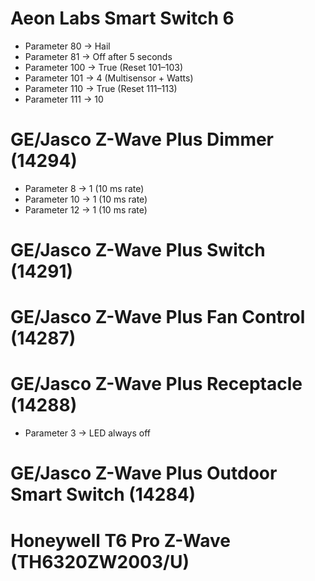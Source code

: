# Aeon Labs Smart Switch 6

- Parameter 80 -> Hail
- Parameter 81 -> Off after 5 seconds
- Parameter 100 -> True (Reset 101–103)
- Parameter 101 -> 4 (Multisensor + Watts)
- Parameter 110 -> True (Reset 111–113)
- Parameter 111 -> 10

# GE/Jasco Z-Wave Plus Dimmer (14294)

- Parameter 8 -> 1 (10 ms rate)
- Parameter 10 -> 1 (10 ms rate)
- Parameter 12 -> 1 (10 ms rate)

# GE/Jasco Z-Wave Plus Switch (14291)

# GE/Jasco Z-Wave Plus Fan Control (14287)

# GE/Jasco Z-Wave Plus Receptacle (14288)

- Parameter 3 -> LED always off

# GE/Jasco Z-Wave Plus Outdoor Smart Switch (14284)

# Honeywell T6 Pro Z-Wave (TH6320ZW2003/U)
